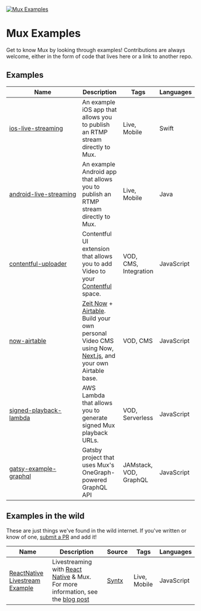 [![Mux Examples](https://banner.mux.dev/Examples.svg)](https://mux.com)

# Mux Examples

Get to know Mux by looking through examples! Contributions are always welcome, either in the form of code that lives here or a link to another repo.

## Examples

| Name                                                    | Description                                                                                                                                                                   | Tags                  | Languages  |
| ------------------------------------------------------- | ----------------------------------------------------------------------------------------------------------------------------------------------------------------------------- | --------------------- | ---------- |
| <nobr>[ios-live-streaming](ios-live-streaming)</nobr> | An example iOS app that allows you to publish an RTMP stream directly to Mux.                                                                                                   | Live, Mobile          | Swift      |
| <nobr>[android-live-streaming](android-live-streaming)</nobr> | An example Android app that allows you to publish an RTMP stream directly to Mux.                                                                                       | Live, Mobile          | Java       |
| [contentful-uploader](contentful-uploader)              | Contentful UI extension that allows you to add Video to your [Contentful](https://contentful.com) space.                                                                      | VOD, CMS, Integration | JavaScript |
| [now-airtable](now-airtable)                            | [Zeit Now](https://zeit.co/now) + [Airtable](https://airtable.com/). Build your own personal Video CMS using Now, [Next.js](https://nextjs.org/), and your own Airtable base. | VOD, CMS              | JavaScript |
| [signed-playback-lambda](signed-playback-lambda)        | AWS Lambda that allows you to generate signed Mux playback URLs.														  | VOD, Serverless       | JavaScript |
| [gatsy-example-graphql](gatsby-example-graphql)        | Gatsby project that uses Mux's OneGraph-powered GraphQL API | JAMstack, VOD, GraphQL       | JavaScript |

## Examples in the wild

These are just things we've found in the wild internet. If you've written or know of one, [submit a PR](https://help.github.com/en/articles/creating-a-pull-request) and add it!

| Name                                                                                | Description                                                                                                                                                                                                   | Source                         | Tags         | Languages  |
| ----------------------------------------------------------------------------------- | ------------------------------------------------------------------------------------------------------------------------------------------------------------------------------------------------------------- | ------------------------------ | ------------ | ---------- |
| [ReactNative Livestream Example](https://github.com/Syntx-io/RN-Livestream-Example) | Livestreaming with [React Native](https://facebook.github.io/react-native/) & Mux. For more information, see the [blog post](https://medium.com/syntx-io/video-live-streaming-with-react-native-98a0f6354077) | [Syntx](https://www.syntx.io/) | Live, Mobile | JavaScript |
